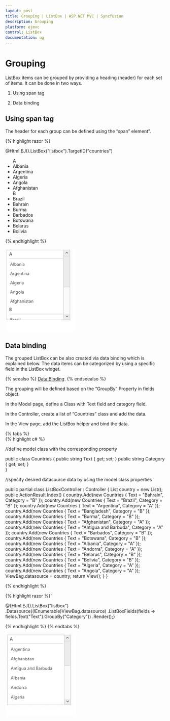 ```yaml
---
layout: post
title: Grouping | ListBox | ASP.NET MVC | Syncfusion
description: Grouping
platform: ejmvc
control: ListBox
documentation: ug
---
```


# Grouping

ListBox items can be grouped by providing a heading (header) for each set of items. It can be done in two ways.

1. Using span tag

2. Data binding


## Using span tag

The header for each group can be defined using the “span” element”. 

{% highlight razor %}

@Html.EJ().ListBox("listbox").TargetID("countries")

<!--grouped listbox-->
<ul id="countries">
    <!--header-->
    <span>A</span>
    <li>Albania</li>
    <li>Argentina</li>
    <li>Algeria</li>
    <li>Angola</li>
    <li>Afghanistan</li>
    <!--header-->
    <span>B</span>
    <li>Brazil</li>
    <li>Bahrain</li>
    <li>Burma</li>
    <li>Barbados</li>
    <li>Botswana</li>
    <li>Belarus</li>
    <li>Bolivia</li>
</ul>


{% endhighlight %}


![](Grouping_images\Grouping_img1.png)


## Data binding

The grouped ListBox can be also created via data binding which is explained below. The data items can be categorized by using a specific field in the ListBox widget.

{% seealso %} [Data Binding](http://help.syncfusion.com/aspnetmvc/listbox/databinding). {% endseealso %}

The grouping will be defined based on the “GroupBy” Property in fields object.

In the Model page, define a Class with Text field and category field.

In the Controller, create a list of “Countries” class and add the data.

In the View page, add the ListBox helper and bind the data.

{% tabs %}        
{% highlight c# %}

//define model class with the corresponding property

public class Countries
    {
            public string Text { get; set; }
            public string Category { get; set; }        
    }
    
//specify desired datasource data by using the model class properties

public partial class ListBoxController : Controller
        {
            List<Countries> country = new List<Countries>();
            public ActionResult Index()
            {
                country.Add(new Countries { Text = "Bahrain", Category = "B" });
                country.Add(new Countries { Text = "Brazil", Category = "B" });
                country.Add(new Countries { Text = "Argentina", Category = "A" });
                country.Add(new Countries { Text = "Bangladesh", Category = "B" });
                country.Add(new Countries { Text = "Burma", Category = "B" });
                country.Add(new Countries { Text = "Afghanistan", Category = "A" });
                country.Add(new Countries { Text = "Antigua and Barbuda", Category = "A" });
                country.Add(new Countries { Text = "Barbados", Category = "B" });
                country.Add(new Countries { Text = "Botswana", Category = "B" });
                country.Add(new Countries { Text = "Albania", Category = "A" });
                country.Add(new Countries { Text = "Andorra", Category = "A" });
                country.Add(new Countries { Text = "Belarus", Category = "B" });
                country.Add(new Countries { Text = "Bolivia", Category = "B" });
                country.Add(new Countries { Text = "Algeria", Category = "A" });
                country.Add(new Countries { Text = "Angola", Category = "A" });
                ViewBag.datasource = country;
                return View();
            }
        }

{% endhighlight %}

{% highlight razor %}'

@{Html.EJ().ListBox("listbox")
      .Datasource((IEnumerable<Countries>)ViewBag.datasource)
      .ListBoxFields(fields => fields.Text("Text").GroupBy("Category"))
      .Render();}


{% endhighlight %}
{% endtabs %}


 ![](Grouping_images\Grouping_img2.png)



